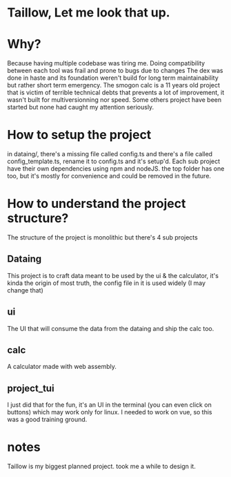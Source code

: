 # Taillow, Let me look that up.

# Why?
Because having multiple codebase was tiring me. Doing compatibility between each tool was frail and prone to bugs due to changes
The dex was done in haste and its foundation weren't build for long term maintainability but rather short term emergency.
The smogon calc is a 11 years old project that is victim of terrible technical debts that prevents a lot of improvement, it wasn't built for multiversionning nor speed.
Some others project have been started but none had caught my attention seriously.

# How to setup the project
in dataing/, there's a missing file called config.ts and there's a file called config_template.ts, rename it to config.ts and it's setup'd.
Each sub project have their own dependencies using npm and nodeJS. the top folder has one too, but it's mostly for convenience and could be removed in the future.

# How to understand the project structure?
The structure of the project is monolithic but there's 4 sub projects

## Dataing
This project is to craft data meant to be used by the ui & the calculator, it's kinda the origin of most truth, the config file in it is used widely (I may change that)

## ui
The UI that will consume the data from the dataing and ship the calc too.

## calc
A calculator made with web assembly.

## project_tui
I just did that for the fun, it's an UI in the terminal (you can even click on buttons) which may work only for linux.
I needed to work on vue, so this was a good training ground.

# notes
Taillow is my biggest planned project. took me a while to design it.
